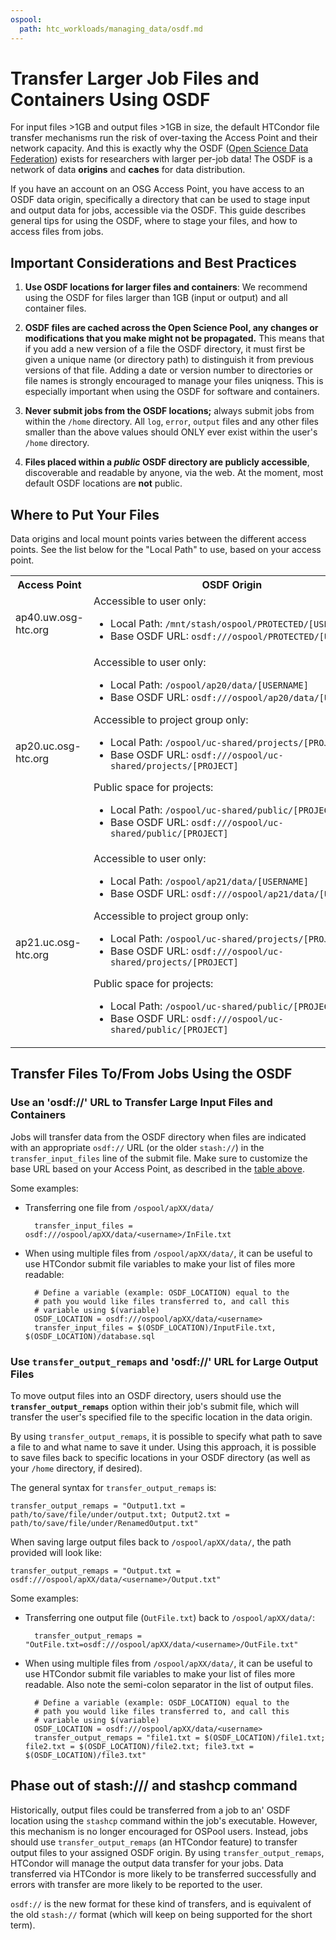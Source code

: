 ```yaml
---
ospool:
  path: htc_workloads/managing_data/osdf.md
---
```


Transfer Larger Job Files and Containers Using OSDF
===========================================

For input files >1GB and output files >1GB in size, the default HTCondor
file transfer mechanisms run the risk of over-taxing the Access Point and
their network capacity. And this is exactly why the OSDF
([Open Science Data Federation](https://osg-htc.org/services/osdf.html))
exists for researchers with larger per-job data! The OSDF is a network of 
data **origins** and **caches** for data distribution. 

If you have an account on an OSG Access Point, you have access to an OSDF data 
origin, specifically a directory that can be used to stage input and output data for 
jobs, accessible via the OSDF. This guide describes general tips for using the OSDF, 
where to stage your files, and how to access files from jobs. 

## Important Considerations and Best Practices

1. **Use OSDF locations for larger files and containers**: We recommend using 
   the OSDF for files larger than 1GB (input or output) and all container files. 

1. **OSDF files are cached across the Open Science Pool,
   any changes or modifications that you make might not be propagated.**
   This means that if you add a new version of a file the OSDF
   directory, it must first be given a unique name (or directory path) to
   distinguish it from previous versions of that file. Adding a date or
   version number to directories or file names is strongly encouraged to
   manage your files uniqness. This is especially important when using the 
   OSDF for software and containers. 

1. **Never submit jobs from the OSDF locations;** always submit jobs from 
   within the `/home` directory. All `log`, `error`, `output`
   files and any other files smaller than the above values should ONLY ever
   exist within the user's `/home` directory.
   
1. **Files placed within a *public* OSDF directory are publicly accessible**,
   discoverable and readable by anyone, via the web. At the moment, most default 
   OSDF locations are **not** public. 

## Where to Put Your Files

Data origins and local mount points varies between the different
access points. See the list below for the "Local Path" to use, based on your access point. 

<table>
<tr>
  <th>Access Point</th>
  <th>OSDF Origin</th>
</tr>
<tr>
  <td>ap40.uw.osg-htc.org</td>
  <td>Accessible to user only:
      <ul>
        <li><nobr>Local Path: <code>/mnt/stash/ospool/PROTECTED/[USERNAME]</code></nobr></li>
        <li><nobr>Base OSDF URL: <code>osdf:///ospool/PROTECTED/[USERNAME]</code></nobr></li>
      </ul>
  <td>
</tr>
<tr>
  <td>ap20.uc.osg-htc.org</td>
  <td>Accessible to user only:
      <ul>
        <li><nobr>Local Path: <code>/ospool/ap20/data/[USERNAME]</code></nobr></li>
        <li><nobr>Base OSDF URL: <code>osdf:///ospool/ap20/data/[USERNAME]</code></nobr></li>
      </ul>
      Accessible to project group only:
      <ul>
        <li><nobr>Local Path: <code>/ospool/uc-shared/projects/[PROJECT]</code></nobr></li>
        <li><nobr>Base OSDF URL: <code>osdf:///ospool/uc-shared/projects/[PROJECT]</code></nobr></li>
      </ul>
      Public space for projects:
      <ul>
        <li><nobr>Local Path: <code>/ospool/uc-shared/public/[PROJECT]</code></nobr></li>
        <li><nobr>Base OSDF URL: <code>osdf:///ospool/uc-shared/public/[PROJECT]</code></nobr></li>
      </ul>
  <td>
</tr>
<tr>
  <td>ap21.uc.osg-htc.org</td>
  <td>Accessible to user only:
      <ul>
        <li><nobr>Local Path: <code>/ospool/ap21/data/[USERNAME]</code></nobr></li>
        <li><nobr>Base OSDF URL: <code>osdf:///ospool/ap21/data/[USERNAME]</code></nobr></li>
      </ul>
      Accessible to project group only:
      <ul>
        <li><nobr>Local Path: <code>/ospool/uc-shared/projects/[PROJECT]</code></nobr></li>
        <li><nobr>Base OSDF URL: <code>osdf:///ospool/uc-shared/projects/[PROJECT]</code></nobr></li>
      </ul>
      Public space for projects:
      <ul>
        <li><nobr>Local Path: <code>/ospool/uc-shared/public/[PROJECT]</code></nobr></li>
        <li><nobr>Base OSDF URL: <code>osdf:///ospool/uc-shared/public/[PROJECT]</code></nobr></li>
      </ul>
  <td>
</tr>
</table>

## Transfer Files To/From Jobs Using the OSDF

### Use an 'osdf://' URL to Transfer Large Input Files and Containers

Jobs will transfer data from the OSDF directory when files are indicated
with an appropriate `osdf://` URL (or the older `stash://`) in the
`transfer_input_files` line of the submit file. Make sure to customize the 
base URL based on your Access Point, as described in the [table above](#where-to-put-your-files). 

Some examples: 

* Transferring one file from `/ospool/apXX/data/`

		transfer_input_files = osdf:///ospool/apXX/data/<username>/InFile.txt
		

* When using multiple files from `/ospool/apXX/data/`, it can be useful to use 
	HTCondor submit file variables to make your list of files more readable: 

		# Define a variable (example: OSDF_LOCATION) equal to the 
		# path you would like files transferred to, and call this 
		# variable using $(variable)
		OSDF_LOCATION = osdf:///ospool/apXX/data/<username>
		transfer_input_files = $(OSDF_LOCATION)/InputFile.txt, $(OSDF_LOCATION)/database.sql

### Use `transfer_output_remaps` and 'osdf://' URL for Large Output Files

To move output files into an OSDF directory, users should 
use the **`transfer_output_remaps`** option
within their job's submit file, which will transfer the user's
specified file to the specific location in the data origin.

By using `transfer_output_remaps`, it is possible to specify what path
to save a file to and what name to save it under. Using this approach,
it is possible to save files back to specific locations in your OSDF 
directory (as well as your `/home` directory, if desired).

The general syntax for `transfer_output_remaps` is: 

    transfer_output_remaps = "Output1.txt = path/to/save/file/under/output.txt; Output2.txt = path/to/save/file/under/RenamedOutput.txt"

When saving large output files back to `/ospool/apXX/data/`, the path provided will look like: 

    transfer_output_remaps = "Output.txt = osdf:///ospool/apXX/data/<username>/Output.txt"
    
Some examples: 
	
* Transferring one output file (`OutFile.txt`) back to `/ospool/apXX/data/`: 

		transfer_output_remaps = "OutFile.txt=osdf:///ospool/apXX/data/<username>/OutFile.txt"

* When using multiple files from `/ospool/apXX/data/`, it can be useful to use 
	HTCondor submit file variables to make your list of files more readable. Also note 
	the semi-colon separator in the list of output files. 

		# Define a variable (example: OSDF_LOCATION) equal to the 
		# path you would like files transferred to, and call this 
		# variable using $(variable)
		OSDF_LOCATION = osdf:///ospool/apXX/data/<username>
		transfer_output_remaps = "file1.txt = $(OSDF_LOCATION)/file1.txt; file2.txt = $(OSDF_LOCATION)/file2.txt; file3.txt = $(OSDF_LOCATION)/file3.txt"


## Phase out of stash:/// and stashcp command

Historically, output files could be transferred from a job to an'
OSDF location using the `stashcp` command within the job's
executable. However, this mechanism is no longer encouraged for OSPool
users. Instead, jobs should use `transfer_output_remaps` (an HTCondor
feature) to transfer output files to your assigned OSDF origin. By using
`transfer_output_remaps`, HTCondor will manage the output data transfer
for your jobs. Data transferred via HTCondor is more likely to be
transferred successfully and errors with transfer are more likely to be
reported to the user.

`osdf://` is the new format for these kind of transfers, and is 
equivalent of the old `stash://` format (which will keep on being
supported for the short term).

